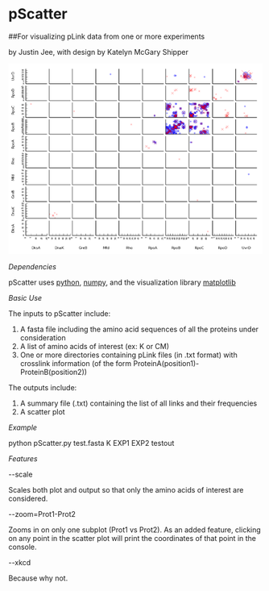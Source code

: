 # pScatter

##For visualizing pLink data from one or more experiments

by Justin Jee, with design by Katelyn McGary Shipper

![pScatter plot of interacting proteins](test.png "pScatter Example")

*Dependencies*

pScatter uses [python](https://www.python.org/downloads/), [numpy](http://www.numpy.org/), and the visualization library [matplotlib](http://matplotlib.org/)

*Basic Use*

The inputs to pScatter include:

1.   A fasta file including the amino acid sequences of all the proteins under consideration
2.   A list of amino acids of interest (ex: K or CM)
3.   One or more directories containing pLink files (in .txt format) with crosslink information (of the form ProteinA(position1)-ProteinB(position2))

The outputs include:

1.   A summary file (.txt) containing the list of all links and their frequencies
2.   A scatter plot

*Example*

python pScatter.py test.fasta K EXP1 EXP2 testout

*Features*

--scale

Scales both plot and output so that only the amino acids of interest are considered.

--zoom=Prot1-Prot2

Zooms in on only one subplot (Prot1 vs Prot2). As an added feature, clicking on any point in the scatter plot will print the coordinates of that point in the console.

--xkcd

Because why not.

